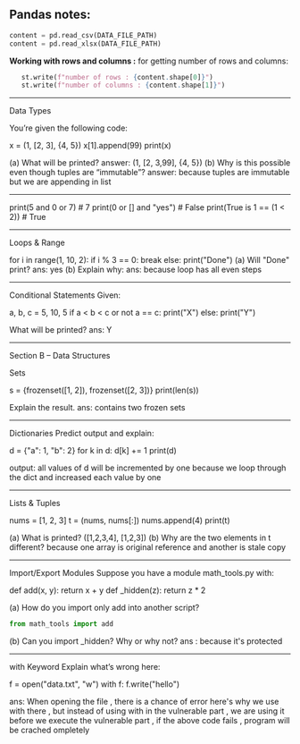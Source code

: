 ## Pandas notes:

```python
content = pd.read_csv(DATA_FILE_PATH)
content = pd.read_xlsx(DATA_FILE_PATH)
```

**Working with rows and columns :**
for getting number of rows and columns:

```python
   st.write(f"number of rows : {content.shape[0]}")
   st.write(f"number of columns : {content.shape[1]}")
```

---

Data Types

You’re given the following code:

x = (1, [2, 3], {4, 5})
x[1].append(99)
print(x)

(a) What will be printed?
answer: (1, [2, 3,99], {4, 5})
(b) Why is this possible even though tuples are “immutable”?
answer: because tuples are immutable but we are appending in list

---

print(5 and 0 or 7) # 7
print(0 or [] and "yes") # False
print(True is 1 == (1 < 2)) # True

---

Loops & Range

for i in range(1, 10, 2):
if i % 3 == 0:
break
else:
print("Done")
(a) Will "Done" print?
ans: yes
(b) Explain why:
ans: because loop has all even steps

---

Conditional Statements
Given:

a, b, c = 5, 10, 5
if a < b < c or not a == c:
print("X")
else:
print("Y")

What will be printed?
ans: Y

---

Section B – Data Structures

Sets

s = {frozenset([1, 2]), frozenset([2, 3])}
print(len(s))

Explain the result.
ans: contains two frozen sets

---

Dictionaries
Predict output and explain:

d = {"a": 1, "b": 2}
for k in d:
d[k] += 1
print(d)

output: all values of d will be incremented by one because we loop through the dict and increased each value by one

---

Lists & Tuples

nums = [1, 2, 3]
t = (nums, nums[:])
nums.append(4)
print(t)

(a) What is printed?
([1,2,3,4], [1,2,3])
(b) Why are the two elements in t different?
because one array is original reference and another is stale copy

---

Import/Export Modules
Suppose you have a module math_tools.py with:

def add(x, y): return x + y
def \_hidden(z): return z \* 2

(a) How do you import only add into another script?

```python
from math_tools import add
```

(b) Can you import \_hidden? Why or why not?
ans : because it's protected

---

with Keyword
Explain what’s wrong here:

f = open("data.txt", "w")
with f:
f.write("hello")

ans: When opening the file , there is a chance of error here's why we use with there , but instead of using with in the vulnerable part , we are using it before we execute the vulnerable part , if the above code fails , program will be crached ompletely
